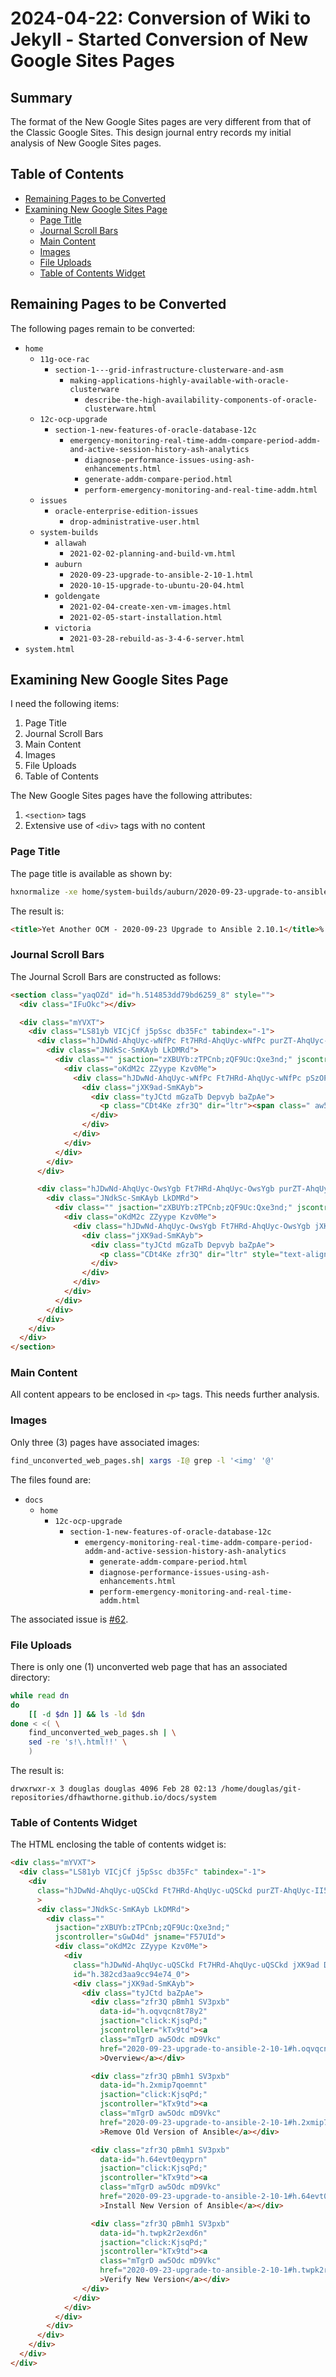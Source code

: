 # 2024-04-22: Conversion of Wiki to Jekyll - Started Conversion of New Google Sites Pages

## Summary

The format of the New Google Sites pages are very different from that of the Classic Google Sites. This design journal entry records my initial analysis of New Google Sites pages.

## Table of Contents

* [Remaining Pages to be Converted](#remaining-pages-to-be-converted)
* [Examining New Google Sites Page](#examining-new-google-sites-page)
  * [Page Title](#page-title)
  * [Journal Scroll Bars](#journal-scroll-bars)
  * [Main Content](#main-content)
  * [Images](#images)
  * [File Uploads](#file-uploads)
  * [Table of Contents Widget](#table-of-contents-widget)

## Remaining Pages to be Converted

The following pages remain to be converted:

* `home`
  * `11g-oce-rac`
    * `section-1---grid-infrastructure-clusterware-and-asm`
      * `making-applications-highly-available-with-oracle-clusterware`
        * `describe-the-high-availability-components-of-oracle-clusterware.html`
  * `12c-ocp-upgrade`
    * `section-1-new-features-of-oracle-database-12c`
      * `emergency-monitoring-real-time-addm-compare-period-addm-and-active-session-history-ash-analytics`
        * `diagnose-performance-issues-using-ash-enhancements.html`
        * `generate-addm-compare-period.html`
        * `perform-emergency-monitoring-and-real-time-addm.html`
  * `issues`
    * `oracle-enterprise-edition-issues`
      * `drop-administrative-user.html`
  * `system-builds`
    * `allawah`
      * `2021-02-02-planning-and-build-vm.html`
    * `auburn`
      * `2020-09-23-upgrade-to-ansible-2-10-1.html`
      * `2020-10-15-upgrade-to-ubuntu-20-04.html`
    * `goldengate`
      * `2021-02-04-create-xen-vm-images.html`
      * `2021-02-05-start-installation.html`
    * `victoria`
      * `2021-03-28-rebuild-as-3-4-6-server.html`
* `system.html`

## Examining New Google Sites Page

I need the following items:

1. Page Title
1. Journal Scroll Bars
1. Main Content
1. Images
1. File Uploads
1. Table of Contents

The New Google Sites pages have the following attributes:

1. `<section>` tags
1. Extensive use of `<div>` tags with no content

### Page Title

The page title is available as shown by:

```bash
hxnormalize -xe home/system-builds/auburn/2020-09-23-upgrade-to-ansible-2-10-1.html | hxselect title
```

The result is:

```html
<title>Yet Another OCM - 2020-09-23 Upgrade to Ansible 2.10.1</title>% 
```

### Journal Scroll Bars

The Journal Scroll Bars are constructed as follows:

```html
<section class="yaqOZd" id="h.514853dd79bd6259_8" style="">
  <div class="IFuOkc"></div>

  <div class="mYVXT">
    <div class="LS81yb VICjCf j5pSsc db35Fc" tabindex="-1">
      <div class="hJDwNd-AhqUyc-wNfPc Ft7HRd-AhqUyc-wNfPc purZT-AhqUyc-II5mzb ZcASvf-AhqUyc-II5mzb pSzOP-AhqUyc-qWD73c Ktthjf-AhqUyc-qWD73c JNdkSc SQVYQc">
        <div class="JNdkSc-SmKAyb LkDMRd">
          <div class="" jsaction="zXBUYb:zTPCnb;zQF9Uc:Qxe3nd;" jscontroller="sGwD4d" jsname="F57UId">
            <div class="oKdM2c ZZyype Kzv0Me">
              <div class="hJDwNd-AhqUyc-wNfPc Ft7HRd-AhqUyc-wNfPc pSzOP-AhqUyc-qWD73c Ktthjf-AhqUyc-qWD73c jXK9ad D2fZ2 zu5uec OjCsFc dmUFtb wHaque g5GTcb JYTMs" id="h.514853dd79bd6259_5">
                <div class="jXK9ad-SmKAyb">
                  <div class="tyJCtd mGzaTb Depvyb baZpAe">
                    <p class="CDt4Ke zfr3Q" dir="ltr"><span class=" aw5Odc" style="text-decoration: underline;"><a class="XqQF9c" href="2020-01-02-upgrade-to-python3-for-ansible">2020-01-02 Upgrade to Python3 for Ansible</a></span></p>
                  </div>
                </div>
              </div>
            </div>
          </div>
        </div>
      </div>

      <div class="hJDwNd-AhqUyc-OwsYgb Ft7HRd-AhqUyc-OwsYgb purZT-AhqUyc-II5mzb ZcASvf-AhqUyc-II5mzb pSzOP-AhqUyc-qWD73c Ktthjf-AhqUyc-qWD73c JNdkSc SQVYQc">
        <div class="JNdkSc-SmKAyb LkDMRd">
          <div class="" jsaction="zXBUYb:zTPCnb;zQF9Uc:Qxe3nd;" jscontroller="sGwD4d" jsname="F57UId">
            <div class="oKdM2c ZZyype Kzv0Me">
              <div class="hJDwNd-AhqUyc-OwsYgb Ft7HRd-AhqUyc-OwsYgb jXK9ad D2fZ2 zu5uec OjCsFc dmUFtb wHaque g5GTcb JYTMs" id="h.573fc397e4b0aa7_0">
                <div class="jXK9ad-SmKAyb">
                  <div class="tyJCtd mGzaTb Depvyb baZpAe">
                    <p class="CDt4Ke zfr3Q" dir="ltr" style="text-align: right;"><span class=" aw5Odc" style="text-decoration: underline;"><a class="XqQF9c" href="2020-10-15-upgrade-to-ubuntu-20-04">2020-10-15 Upgrade to Ubuntu 20.04</a></span></p>
                  </div>
                </div>
              </div>
            </div>
          </div>
        </div>
      </div>
    </div>
  </div>
</section>
```

### Main Content

All content appears to be enclosed in `<p>` tags. This needs further analysis.

### Images

Only three (3) pages have associated images:

```bash
find_unconverted_web_pages.sh| xargs -I@ grep -l '<img' '@'
```

The files found are:

* `docs`
  * `home`
    * `12c-ocp-upgrade`
      * `section-1-new-features-of-oracle-database-12c`
        * `emergency-monitoring-real-time-addm-compare-period-addm-and-active-session-history-ash-analytics`
          * `generate-addm-compare-period.html`
          * `diagnose-performance-issues-using-ash-enhancements.html`
          * `perform-emergency-monitoring-and-real-time-addm.html`

The associated issue is [#62](https://github.com/dfhawthorne/dfhawthorne.github.io/issues/62).

### File Uploads

There is only one (1) unconverted web page that has an associated directory:

```bash
while read dn
do
    [[ -d $dn ]] && ls -ld $dn
done < <( \
    find_unconverted_web_pages.sh | \
    sed -re 's!\.html!!' \
    )
```

The result is:

```text
drwxrwxr-x 3 douglas douglas 4096 Feb 28 02:13 /home/douglas/git-repositories/dfhawthorne.github.io/docs/system
```

### Table of Contents Widget

The HTML enclosing the table of contents widget is:

```html
<div class="mYVXT">
  <div class="LS81yb VICjCf j5pSsc db35Fc" tabindex="-1">
    <div
      class="hJDwNd-AhqUyc-uQSCkd Ft7HRd-AhqUyc-uQSCkd purZT-AhqUyc-II5mzb ZcASvf-AhqUyc-II5mzb pSzOP-AhqUyc-qWD73c Ktthjf-AhqUyc-qWD73c JNdkSc SQVYQc"
      >
      <div class="JNdkSc-SmKAyb LkDMRd">
        <div class=""
          jsaction="zXBUYb:zTPCnb;zQF9Uc:Qxe3nd;"
          jscontroller="sGwD4d" jsname="F57UId">
          <div class="oKdM2c ZZyype Kzv0Me">
            <div
              class="hJDwNd-AhqUyc-uQSCkd Ft7HRd-AhqUyc-uQSCkd jXK9ad D2fZ2 zu5uec OjCsFc dmUFtb wHaque g5GTcb"
              id="h.382cd3aa9cc94e74_0">
              <div class="jXK9ad-SmKAyb">
                <div class="tyJCtd baZpAe">
                  <div class="zfr3Q pBmh1 SV3pxb"
                    data-id="h.oqvqcn8t78y2"
                    jsaction="click:KjsqPd;"
                    jscontroller="kTx9td"><a
                    class="mTgrD aw5Odc mD9Vkc"
                    href="2020-09-23-upgrade-to-ansible-2-10-1#h.oqvqcn8t78y2"
                    >Overview</a></div>

                  <div class="zfr3Q pBmh1 SV3pxb"
                    data-id="h.2xmip7qoemnt"
                    jsaction="click:KjsqPd;"
                    jscontroller="kTx9td"><a
                    class="mTgrD aw5Odc mD9Vkc"
                    href="2020-09-23-upgrade-to-ansible-2-10-1#h.2xmip7qoemnt"
                    >Remove Old Version of Ansible</a></div>

                  <div class="zfr3Q pBmh1 SV3pxb"
                    data-id="h.64evt0eqyprn"
                    jsaction="click:KjsqPd;"
                    jscontroller="kTx9td"><a
                    class="mTgrD aw5Odc mD9Vkc"
                    href="2020-09-23-upgrade-to-ansible-2-10-1#h.64evt0eqyprn"
                    >Install New Version of Ansible</a></div>

                  <div class="zfr3Q pBmh1 SV3pxb"
                    data-id="h.twpk2r2exd6n"
                    jsaction="click:KjsqPd;"
                    jscontroller="kTx9td"><a
                    class="mTgrD aw5Odc mD9Vkc"
                    href="2020-09-23-upgrade-to-ansible-2-10-1#h.twpk2r2exd6n"
                    >Verify New Version</a></div>
                </div>
              </div>
            </div>
          </div>
        </div>
      </div>
    </div>
  </div>
</div>
```
